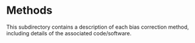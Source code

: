 # Methods

This subdirectory contains a description of each bias correction method,
including details of the associated code/software.
